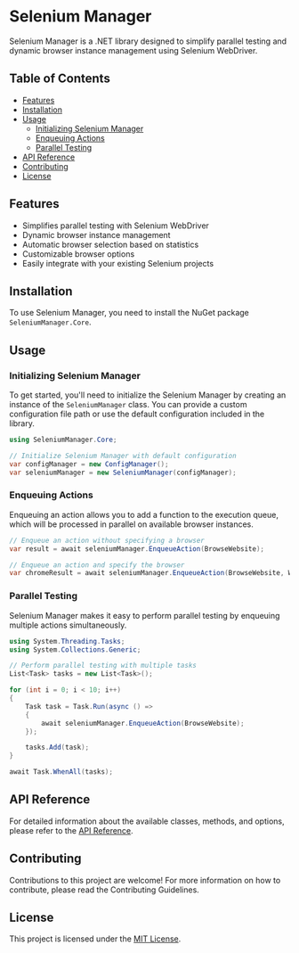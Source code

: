 # Selenium Manager

Selenium Manager is a .NET library designed to simplify parallel testing and dynamic browser instance management using Selenium WebDriver.

## Table of Contents

- [Features](#features)
- [Installation](#installation)
- [Usage](#usage)
  - [Initializing Selenium Manager](#initializing-selenium-manager)
  - [Enqueuing Actions](#enqueuing-actions)
  - [Parallel Testing](#parallel-testing)
- [API Reference](doc/API_REFERENCE.md)
- [Contributing](doc/CONTRIBUTING.md)
- [License](#license)

## Features

- Simplifies parallel testing with Selenium WebDriver
- Dynamic browser instance management
- Automatic browser selection based on statistics
- Customizable browser options
- Easily integrate with your existing Selenium projects

## Installation

To use Selenium Manager, you need to install the NuGet package `SeleniumManager.Core`.

## Usage

### Initializing Selenium Manager

To get started, you'll need to initialize the Selenium Manager by creating an instance of the `SeleniumManager` class. You can provide a custom configuration file path or use the default configuration included in the library.

```csharp
using SeleniumManager.Core;

// Initialize Selenium Manager with default configuration
var configManager = new ConfigManager();
var seleniumManager = new SeleniumManager(configManager);
```

### Enqueuing Actions

Enqueuing an action allows you to add a function to the execution queue, which will be processed in parallel on available browser instances.

```csharp
// Enqueue an action without specifying a browser
var result = await seleniumManager.EnqueueAction(BrowseWebsite);

// Enqueue an action and specify the browser
var chromeResult = await seleniumManager.EnqueueAction(BrowseWebsite, WebDriverType.Chrome.GetDescription());
```

### Parallel Testing

Selenium Manager makes it easy to perform parallel testing by enqueuing multiple actions simultaneously.

```csharp
using System.Threading.Tasks;
using System.Collections.Generic;

// Perform parallel testing with multiple tasks
List<Task> tasks = new List<Task>();

for (int i = 0; i < 10; i++)
{
    Task task = Task.Run(async () =>
    {
        await seleniumManager.EnqueueAction(BrowseWebsite);
    });

    tasks.Add(task);
}

await Task.WhenAll(tasks);

```

## API Reference

For detailed information about the available classes, methods, and options, please refer to the [API Reference](/doc/API_REFERENCE.md).

## Contributing
Contributions to this project are welcome! For more information on how to contribute, please read the Contributing Guidelines.

## License

This project is licensed under the [MIT License](/LICENSE.txt).